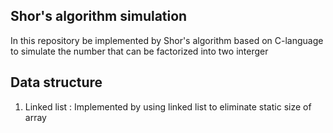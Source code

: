 ## Shor's algorithm simulation

In this repository be implemented by Shor's algorithm based on C-language
to simulate the number that can be factorized into two interger 

## Data structure
1. Linked list : Implemented by using linked list to eliminate static size of array
